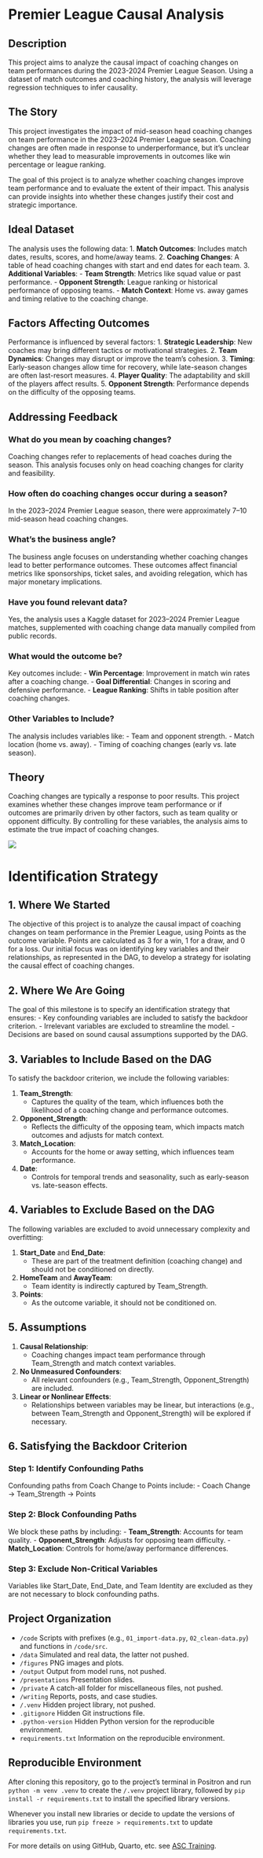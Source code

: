 # Premier League Causal Analysis


## Description

This project aims to analyze the causal impact of coaching changes on
team performances during the 2023-2024 Premier League Season. Using a
dataset of match outcomes and coaching history, the analysis will
leverage regression techniques to infer causality.

## The Story

This project investigates the impact of mid-season head coaching changes
on team performance in the 2023–2024 Premier League season. Coaching
changes are often made in response to underperformance, but it’s unclear
whether they lead to measurable improvements in outcomes like win
percentage or league ranking.

The goal of this project is to analyze whether coaching changes improve
team performance and to evaluate the extent of their impact. This
analysis can provide insights into whether these changes justify their
cost and strategic importance.

## Ideal Dataset

The analysis uses the following data: 1. **Match Outcomes**: Includes
match dates, results, scores, and home/away teams. 2. **Coaching
Changes**: A table of head coaching changes with start and end dates for
each team. 3. **Additional Variables**: - **Team Strength**: Metrics
like squad value or past performance. - **Opponent Strength**: League
ranking or historical performance of opposing teams. - **Match
Context**: Home vs. away games and timing relative to the coaching
change.

## Factors Affecting Outcomes

Performance is influenced by several factors: 1. **Strategic
Leadership**: New coaches may bring different tactics or motivational
strategies. 2. **Team Dynamics**: Changes may disrupt or improve the
team’s cohesion. 3. **Timing**: Early-season changes allow time for
recovery, while late-season changes are often last-resort measures. 4.
**Player Quality**: The adaptability and skill of the players affect
results. 5. **Opponent Strength**: Performance depends on the difficulty
of the opposing teams.

## Addressing Feedback

### What do you mean by coaching changes?

Coaching changes refer to replacements of head coaches during the
season. This analysis focuses only on head coaching changes for clarity
and feasibility.

### How often do coaching changes occur during a season?

In the 2023–2024 Premier League season, there were approximately 7–10
mid-season head coaching changes.

### What’s the business angle?

The business angle focuses on understanding whether coaching changes
lead to better performance outcomes. These outcomes affect financial
metrics like sponsorships, ticket sales, and avoiding relegation, which
has major monetary implications.

### Have you found relevant data?

Yes, the analysis uses a Kaggle dataset for 2023–2024 Premier League
matches, supplemented with coaching change data manually compiled from
public records.

### What would the outcome be?

Key outcomes include: - **Win Percentage**: Improvement in match win
rates after a coaching change. - **Goal Differential**: Changes in
scoring and defensive performance. - **League Ranking**: Shifts in table
position after coaching changes.

### Other Variables to Include?

The analysis includes variables like: - Team and opponent strength. -
Match location (home vs. away). - Timing of coaching changes (early
vs. late season).

## Theory

Coaching changes are typically a response to poor results. This project
examines whether these changes improve team performance or if outcomes
are primarily driven by other factors, such as team quality or opponent
difficulty. By controlling for these variables, the analysis aims to
estimate the true impact of coaching changes.

<img src="figures/UpdatedDag.png" data-fig-align="center" />

# Identification Strategy

## 1. Where We Started

The objective of this project is to analyze the causal impact of
coaching changes on team performance in the Premier League, using Points
as the outcome variable. Points are calculated as 3 for a win, 1 for a
draw, and 0 for a loss. Our initial focus was on identifying key
variables and their relationships, as represented in the DAG, to develop
a strategy for isolating the causal effect of coaching changes.

## 2. Where We Are Going

The goal of this milestone is to specify an identification strategy that
ensures: - Key confounding variables are included to satisfy the
backdoor criterion. - Irrelevant variables are excluded to streamline
the model. - Decisions are based on sound causal assumptions supported
by the DAG.

## 3. Variables to Include Based on the DAG

To satisfy the backdoor criterion, we include the following variables:

1.  **Team_Strength**:
    - Captures the quality of the team, which influences both the
      likelihood of a coaching change and performance outcomes.
2.  **Opponent_Strength**:
    - Reflects the difficulty of the opposing team, which impacts match
      outcomes and adjusts for match context.
3.  **Match_Location**:
    - Accounts for the home or away setting, which influences team
      performance.
4.  **Date**:
    - Controls for temporal trends and seasonality, such as early-season
      vs. late-season effects.

## 4. Variables to Exclude Based on the DAG

The following variables are excluded to avoid unnecessary complexity and
overfitting:

1.  **Start_Date** and **End_Date**:
    - These are part of the treatment definition (coaching change) and
      should not be conditioned on directly.
2.  **HomeTeam** and **AwayTeam**:
    - Team identity is indirectly captured by Team_Strength.
3.  **Points**:
    - As the outcome variable, it should not be conditioned on.

## 5. Assumptions

1.  **Causal Relationship**:
    - Coaching changes impact team performance through Team_Strength and
      match context variables.
2.  **No Unmeasured Confounders**:
    - All relevant confounders (e.g., Team_Strength, Opponent_Strength)
      are included.
3.  **Linear or Nonlinear Effects**:
    - Relationships between variables may be linear, but interactions
      (e.g., between Team_Strength and Opponent_Strength) will be
      explored if necessary.

## 6. Satisfying the Backdoor Criterion

### Step 1: Identify Confounding Paths

Confounding paths from Coach Change to Points include: - Coach Change →
Team_Strength → Points

### Step 2: Block Confounding Paths

We block these paths by including: - **Team_Strength**: Accounts for
team quality. - **Opponent_Strength**: Adjusts for opposing team
difficulty. - **Match_Location**: Controls for home/away performance
differences.

### Step 3: Exclude Non-Critical Variables

Variables like Start_Date, End_Date, and Team Identity are excluded as
they are not necessary to block confounding paths.

## Project Organization

- `/code` Scripts with prefixes (e.g., `01_import-data.py`,
  `02_clean-data.py`) and functions in `/code/src`.
- `/data` Simulated and real data, the latter not pushed.
- `/figures` PNG images and plots.
- `/output` Output from model runs, not pushed.
- `/presentations` Presentation slides.
- `/private` A catch-all folder for miscellaneous files, not pushed.
- `/writing` Reports, posts, and case studies.
- `/.venv` Hidden project library, not pushed.
- `.gitignore` Hidden Git instructions file.
- `.python-version` Hidden Python version for the reproducible
  environment.
- `requirements.txt` Information on the reproducible environment.

## Reproducible Environment

After cloning this repository, go to the project’s terminal in Positron
and run `python -m venv .venv` to create the `/.venv` project library,
followed by `pip install -r requirements.txt` to install the specified
library versions.

Whenever you install new libraries or decide to update the versions of
libraries you use, run `pip freeze > requirements.txt` to update
`requirements.txt`.

For more details on using GitHub, Quarto, etc. see [ASC
Training](https://github.com/marcdotson/asc-training).
